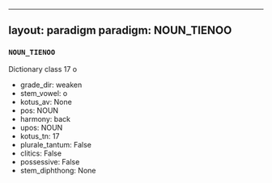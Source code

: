 
---
layout: paradigm
paradigm: NOUN_TIENOO
---
### ` NOUN_TIENOO `

Dictionary class 17 o
* grade_dir: weaken
* stem_vowel: o
* kotus_av: None
* pos: NOUN
* harmony: back
* upos: NOUN
* kotus_tn: 17
* plurale_tantum: False
* clitics: False
* possessive: False
* stem_diphthong: None
